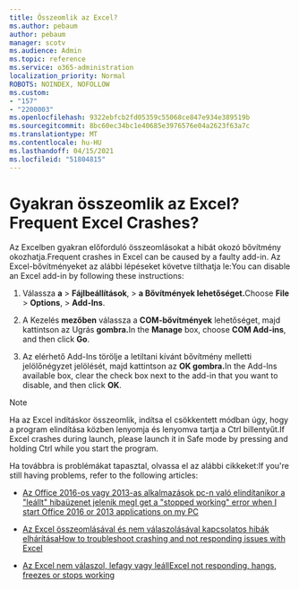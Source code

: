 ```yaml
---
title: Összeomlik az Excel?
ms.author: pebaum
author: pebaum
manager: scotv
ms.audience: Admin
ms.topic: reference
ms.service: o365-administration
localization_priority: Normal
ROBOTS: NOINDEX, NOFOLLOW
ms.custom:
- "157"
- "2200003"
ms.openlocfilehash: 9322ebfcb2fd05359c55068ce847e934e389519b
ms.sourcegitcommit: 8bc60ec34bc1e40685e3976576e04a2623f63a7c
ms.translationtype: MT
ms.contentlocale: hu-HU
ms.lasthandoff: 04/15/2021
ms.locfileid: "51804815"
---
```

# <a name="frequent-excel-crashes"></a><span data-ttu-id="3ec84-102">Gyakran összeomlik az Excel?</span><span class="sxs-lookup"><span data-stu-id="3ec84-102">Frequent Excel Crashes?</span></span>

<span data-ttu-id="3ec84-103">Az Excelben gyakran előforduló összeomlásokat a hibát okozó bővítmény okozhatja.</span><span class="sxs-lookup"><span data-stu-id="3ec84-103">Frequent crashes in Excel can be caused by a faulty add-in.</span></span> <span data-ttu-id="3ec84-104">Az Excel-bővítményeket az alábbi lépéseket követve tilthatja le:</span><span class="sxs-lookup"><span data-stu-id="3ec84-104">You can disable an Excel add-in by following these instructions:</span></span>
  
1. <span data-ttu-id="3ec84-105">Válassza **a** \> **Fájlbeállítások**, \> **a Bővítmények lehetőséget.**</span><span class="sxs-lookup"><span data-stu-id="3ec84-105">Choose **File** \> **Options**, \> **Add-Ins**.</span></span>

2. <span data-ttu-id="3ec84-106">A Kezelés **mezőben** válassza a **COM-bővítmények** lehetőséget, majd kattintson az Ugrás **gombra.**</span><span class="sxs-lookup"><span data-stu-id="3ec84-106">In the **Manage** box, choose **COM Add-ins**, and then click **Go**.</span></span>

3. <span data-ttu-id="3ec84-107">Az elérhető Add-Ins törölje a letiltani kívánt bővítmény melletti jelölőnégyzet jelölését, majd kattintson az **OK gombra.**</span><span class="sxs-lookup"><span data-stu-id="3ec84-107">In the Add-Ins available box, clear the check box next to the add-in that you want to disable, and then click **OK**.</span></span>

> [!NOTE]
> <span data-ttu-id="3ec84-108">Ha az Excel indításkor összeomlik, indítsa el csökkentett módban úgy, hogy a program elindítása közben lenyomja és lenyomva tartja a Ctrl billentyűt.</span><span class="sxs-lookup"><span data-stu-id="3ec84-108">If Excel crashes during launch, please launch it in Safe mode by pressing and holding Ctrl while you start the program.</span></span>
  
<span data-ttu-id="3ec84-109">Ha továbbra is problémákat tapasztal, olvassa el az alábbi cikkeket:</span><span class="sxs-lookup"><span data-stu-id="3ec84-109">If you're still having problems, refer to the following articles:</span></span>
  
- [<span data-ttu-id="3ec84-110">Az Office 2016-os vagy 2013-as alkalmazások pc-n való elindítanikor a "leállt" hibaüzenet jelenik meg</span><span class="sxs-lookup"><span data-stu-id="3ec84-110">I get a "stopped working" error when I start Office 2016 or 2013 applications on my PC</span></span>](https://support.office.com/article/52bd7985-4e99-4a35-84c8-2d9b8301a2fa.aspx)

- [<span data-ttu-id="3ec84-111">Az Excel összeomlásával és nem válaszolásával kapcsolatos hibák elhárítása</span><span class="sxs-lookup"><span data-stu-id="3ec84-111">How to troubleshoot crashing and not responding issues with Excel</span></span>](https://support.microsoft.com/help/2758592/how-to-troubleshoot-crashing-and-not-responding-issues-with-excel)

- [<span data-ttu-id="3ec84-112">Az Excel nem válaszol, lefagy vagy leáll</span><span class="sxs-lookup"><span data-stu-id="3ec84-112">Excel not responding, hangs, freezes or stops working</span></span>](https://support.office.com/article/37e7d3c9-9e84-40bf-a805-4ca6853a1ff4.aspx)
